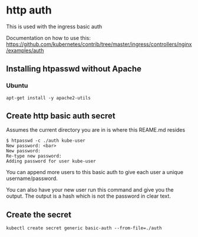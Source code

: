 http auth
=============
This is used with the ingress basic auth

Documentation on how to use this:  https://github.com/kubernetes/contrib/tree/master/ingress/controllers/nginx/examples/auth

## Installing htpasswd without Apache

### Ubuntu
```
apt-get install -y apache2-utils
```

## Create http basic auth secret
Assumes the current directory you are in is where this REAME.md resides

```
$ htpasswd -c ./auth kube-user
New password: <bar>
New password:
Re-type new password:
Adding password for user kube-user
```

You can append more users to this basic auth to give each user a unique username/password.

You can also have your new user run this command and give you the output. The output is a
hash which is not the password in clear text.

## Create the secret

    kubectl create secret generic basic-auth --from-file=./auth
